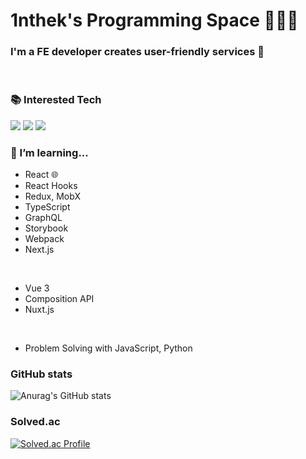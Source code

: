 # 1nthek's Programming Space 🧑🏻‍💻

### I'm a FE developer creates user-friendly services 👋
<br>

### 📚 Interested Tech
<p align="left">
 <img src="https://img.shields.io/badge/Vue-informational?style=flat&logo=vue.js&logoColor=white&color=4FC08D"/>
 <img src="https://img.shields.io/badge/JavaScript-informational?style=flat&logo=JavaScript&logoColor=white&color=F7DF1E">
 <img src="https://img.shields.io/badge/Jest-informational?style=flat&logo=Jest&logoColor=white&color=C21325">
</p>

### 🌱 I’m learning...
- React 🌐
- React Hooks
- Redux, MobX
- TypeScript
- GraphQL
- Storybook
- Webpack
- Next.js
<br>

- Vue 3
- Composition API
- Nuxt.js
<br>

- Problem Solving with JavaScript, Python

### GitHub stats
![Anurag's GitHub stats](https://github-readme-stats.vercel.app/api?username=1nthek&theme=vue&show_icons=true)

### Solved.ac
[![Solved.ac Profile](http://mazassumnida.wtf/api/v2/generate_badge?boj=1nthek)](https://solved.ac/1nthek/)


<!--
**1nthek/1nthek** is a ✨ _special_ ✨ repository because its `README.md` (this file) appears on your GitHub profile.

Here are some ideas to get you started:

- 🔭 I’m currently working on ...
- 🌱 I’m currently learning ...
- 👯 I’m looking to collaborate on ...
- 🤔 I’m looking for help with ...
- 💬 Ask me about ...
- 📫 How to reach me: ...
- 😄 Pronouns: ...
- ⚡ Fun fact: ...
-->
